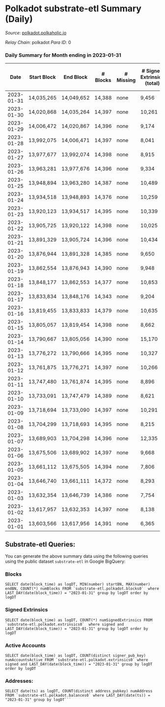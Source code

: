 # Polkadot substrate-etl Summary (Daily)

_Source_: [polkadot.polkaholic.io](https://polkadot.polkaholic.io)

*Relay Chain*: polkadot
*Para ID*: 0



### Daily Summary for Month ending in 2023-01-31


| Date | Start Block | End Block | # Blocks | # Missing | # Signed Extrinsics (total) | # Active Accounts | # Addresses with Balances | # Events | # Transfers | # XCM Transfers In | # XCM Transfers Out |
| ---- | ----------- | --------- | -------- | --------- | --------------------------- | ----------------- | ------------------------- | -------- | ----------- | ------------------ | ------------------- |
| 2023-01-31 | 14,035,265 | 14,049,652 | 14,388 | none  | 9,456 | 4,419 | 1,056,748 | 554,778 | 6,984 ($29,800,969.92) | 191 ($495,290.75) | 234 ($283,404.12) |
| 2023-01-30 | 14,020,868 | 14,035,264 | 14,397 | none  | 10,261 | 4,780 | 1,056,358 | 561,352 | 7,771 ($54,857,329.22) | 201 ($361,623.11) | 228 ($215,364.88) |
| 2023-01-29 | 14,006,472 | 14,020,867 | 14,396 | none  | 9,174 | 9,174 | 1,056,036 | 557,470 | 7,582 ($25,245,927.20) | 233 ($299,310.92) | 272 ($533,407.80) |
| 2023-01-28 | 13,992,075 | 14,006,471 | 14,397 | none  | 8,041 | 4,178 | 1,055,435 | 542,968 | 6,552 ($27,171,096.56) | 241 ($332,300.05) | 278 ($293,770.92) |
| 2023-01-27 | 13,977,677 | 13,992,074 | 14,398 | none  | 8,915 | 8,915 | 1,054,909 | 553,153 | 7,192 ($29,137,858.95) | 219 ($274,868.30) | 304 ($786,184.86) |
| 2023-01-26 | 13,963,281 | 13,977,676 | 14,396 | none  | 9,334 | 4,256 | 1,054,322 | 557,965 | 7,025 ($21,656,725.39) | 263 ($332,458.47) | 344 ($464,752.77) |
| 2023-01-25 | 13,948,894 | 13,963,280 | 14,387 | none  | 10,489 | 4,213 | 1,053,747 | 566,571 | 7,305 ($33,691,489.30) | 209 ($317,767.72) | 265 ($425,390.73) |
| 2023-01-24 | 13,934,518 | 13,948,893 | 14,376 | none  | 10,259 | 10,259 | 1,053,174 | 561,314 | 7,726 ($386,798,286.92) | 220 ($567,538.76) | 305 ($523,512.57) |
| 2023-01-23 | 13,920,123 | 13,934,517 | 14,395 | none  | 10,339 | 5,124 | 1,052,625 | 560,628 | 8,774 ($109,473,036.42) | 242 ($934,402.05) | 237 ($273,951.82) |
| 2023-01-22 | 13,905,725 | 13,920,122 | 14,398 | none  | 10,025 | 10,025 | 1,052,017 | 556,857 | 8,715 ($18,205,516.01) | 165 ($464,461.79) | 258 ($490,247.00) |
| 2023-01-21 | 13,891,329 | 13,905,724 | 14,396 | none  | 10,434 | 10,434 | 1,052,407 | 564,115 | 9,037 ($28,978,787.17) | 199 ($855,733.34) | 230 ($554,519.08) |
| 2023-01-20 | 13,876,944 | 13,891,328 | 14,385 | none  | 9,650 | 9,650 | 1,051,922 | 548,173 | 7,466 ($18,291,447.58) | 175 ($289,278.11) | 222 ($464,390.84) |
| 2023-01-19 | 13,862,554 | 13,876,943 | 14,390 | none  | 9,948 | 9,948 | 1,051,336 | 563,348 | 6,594 ($29,285,970.07) | 139 ($390,441.16) | 264 ($400,320.69) |
| 2023-01-18 | 13,848,177 | 13,862,553 | 14,377 | none  | 10,853 | 10,853 | 1,050,643 | 564,639 | 8,178 ($34,751,105.12) | 222 ($482,452.28) | 289 ($497,097.92) |
| 2023-01-17 | 13,833,834 | 13,848,176 | 14,343 | none  | 9,204 | 4,540 | 1,050,074 | 532,274 | 7,808 ($57,284,830.96) | 234 ($749,999.69) | 310 ($1,181,162.78) |
| 2023-01-16 | 13,819,455 | 13,833,833 | 14,379 | none  | 10,635 | 5,842 | 1,049,404 | 546,169 | 9,289 ($141,543,086.24) | 219 ($647,754.15) | 260 ($832,362.28) |
| 2023-01-15 | 13,805,057 | 13,819,454 | 14,398 | none  | 8,662 | 4,370 | 1,049,534 | 524,482 | 7,271 ($63,776,091.06) | 238 ($737,674.79) | 280 ($458,103.50) |
| 2023-01-14 | 13,790,667 | 13,805,056 | 14,390 | none  | 15,170 | 8,098 | 1,048,747 | 574,446 | 13,647 ($60,569,548.66) | 428 ($1,562,142.74) | 346 ($804,034.24) |
| 2023-01-13 | 13,776,272 | 13,790,666 | 14,395 | none  | 10,327 | 5,327 | 1,048,372 | 541,608 | 8,729 ($114,107,565.77) | 231 ($1,698,195.51) | 305 ($385,438.42) |
| 2023-01-12 | 13,761,875 | 13,776,271 | 14,397 | none  | 10,266 | 4,995 | 1,048,000 | 535,380 | 8,576 ($35,572,029.68) | 233 ($932,375.64) | 316 ($1,045,227.87) |
| 2023-01-11 | 13,747,480 | 13,761,874 | 14,395 | none  | 8,896 | 4,585 | 1,046,961 | 524,710 | 7,336 ($43,636,678.41) | 224 ($663,278.12) | 310 ($1,108,643.86) |
| 2023-01-10 | 13,733,091 | 13,747,479 | 14,389 | none  | 8,621 | 4,357 | 1,046,357 | 522,147 | 7,151 ($23,516,591.10) | 199 ($261,598.81) | 269 ($324,939.44) |
| 2023-01-09 | 13,718,694 | 13,733,090 | 14,397 | none  | 10,291 | 5,349 | 1,045,760 | 544,693 | 8,757 ($34,116,895.57) | 269 ($966,083.13) | 340 ($1,308,585.23) |
| 2023-01-08 | 13,704,299 | 13,718,693 | 14,395 | none  | 8,215 | 4,038 | 1,045,101 | 523,746 | 6,467 ($10,748,182.71) | 175 ($276,984.44) | 319 ($241,702.67) |
| 2023-01-07 | 13,689,903 | 13,704,298 | 14,396 | none  | 12,335 | 8,516 | 1,044,322 | 550,804 | 10,728 ($10,447,240.27) | 224 ($383,018.71) | 310 ($440,358.05) |
| 2023-01-06 | 13,675,506 | 13,689,902 | 14,397 | none  | 9,668 | 4,535 | 1,043,582 | 545,136 | 8,243 ($19,575,712.08) | 359 ($437,640.23) | 647 ($393,937.49) |
| 2023-01-05 | 13,661,112 | 13,675,505 | 14,394 | none  | 7,806 | 3,865 | 1,042,483 | 524,302 | 6,169 ($61,879,141.03) | 138 ($217,169.45) | 177 ($297,481.63) |
| 2023-01-04 | 13,646,740 | 13,661,111 | 14,372 | none  | 8,293 | 4,149 | 1,041,786 | 528,726 | 6,382 ($24,127,549.06) | 146 ($342,108.95) | 171 ($353,205.52) |
| 2023-01-03 | 13,632,354 | 13,646,739 | 14,386 | none  | 7,754 | 3,869 | 1,041,130 | 528,778 | 6,241 ($15,973,986.50) | 125 ($346,625.96) | 172 ($412,294.13) |
| 2023-01-02 | 13,617,957 | 13,632,353 | 14,397 | none  | 8,138 | 3,917 | 1,040,530 | 541,771 | 6,654 ($32,754,306.83) | 215 ($543,338.29) | 170 ($101,544.64) |
| 2023-01-01 | 13,603,566 | 13,617,956 | 14,391 | none  | 6,365 | 3,162 | 1,039,805 | 508,663 | 4,998 ($14,534,792.00) | 139 ($235,378.80) | 142 ($698,187.77) |

## Substrate-etl Queries:
You can generate the above summary data using the following queries using the public dataset `substrate-etl` in Google BigQuery:


### Blocks
```
SELECT date(block_time) as logDT, MIN(number) startBN, MAX(number) endBN, COUNT(*) numBlocks FROM `substrate-etl.polkadot.blocks0`  where LAST_DAY(date(block_time)) = "2023-01-31" group by logDT order by logDT
```


### Signed Extrinsics
```
SELECT date(block_time) as logDT, COUNT(*) numSignedExtrinsics FROM `substrate-etl.polkadot.extrinsics0`  where signed and LAST_DAY(date(block_time)) = "2023-01-31" group by logDT order by logDT
```


### Active Accounts
```
SELECT date(block_time) as logDT, COUNT(distinct signer_pub_key) numAccountsActive FROM `substrate-etl.polkadot.extrinsics0` where signed and LAST_DAY(date(block_time)) = "2023-01-31" group by logDT order by logDT
```


### Addresses:
```
SELECT date(ts) as logDT, COUNT(distinct address_pubkey) numAddress FROM `substrate-etl.polkadot.balances0` where LAST_DAY(date(ts)) = "2023-01-31" group by logDT```

